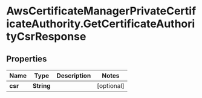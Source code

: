 # AwsCertificateManagerPrivateCertificateAuthority.GetCertificateAuthorityCsrResponse

## Properties

Name | Type | Description | Notes
------------ | ------------- | ------------- | -------------
**csr** | **String** |  | [optional] 


